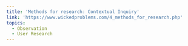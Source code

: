 ```yaml
---
title: 'Methods for research: Contextual Inquiry'
link: 'https://www.wickedproblems.com/4_methods_for_research.php'
topics:
  - Observation
  - User Research
---
```


